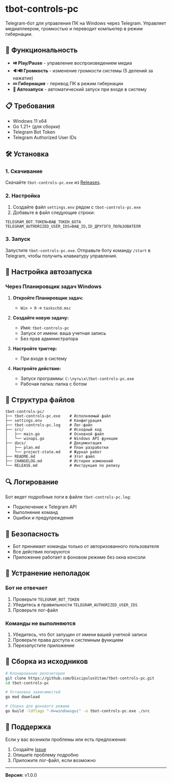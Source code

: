 # tbot-controls-pc

Telegram-бот для управления ПК на Windows через Telegram. Управляет медиаплеером, громкостью и переводит компьютер в режим гибернации.

## 🚀 Функциональность

- **⏯️ Play/Pause** - управление воспроизведением медиа
- **🔉🔊 Громкость** - изменение громкости системы (5 делений за нажатие)
- **💤 Гибернация** - перевод ПК в режим гибернации
- **🔌 Автозапуск** - автоматический запуск при входе в систему

## 📋 Требования

- Windows 11 x64
- Go 1.21+ (для сборки)
- Telegram Bot Token
- Telegram Authorized User IDs

## 🛠️ Установка

### 1. Скачивание
Скачайте `tbot-controls-pc.exe` из [Releases](https://github.com/DiscipulusVitae/tbot-controls-pc/releases).

### 2. Настройка
1. Создайте файл `settings.env` рядом с `tbot-controls-pc.exe`
2. Добавьте в файл следующие строки:
```env
TELEGRAM_BOT_TOKEN=ВАШ_ТОКЕН_БОТА
TELEGRAM_AUTHORIZED_USER_IDS=ВАШ_ID,ID_ДРУГОГО_ПОЛЬЗОВАТЕЛЯ
```

### 3. Запуск
Запустите `tbot-controls-pc.exe`. Отправьте боту команду `/start` в Telegram, чтобы получить клавиатуру управления.

## 🔧 Настройка автозапуска

### Через Планировщик задач Windows

1. **Откройте Планировщик задач:**
   - `Win + R` → `taskschd.msc`

2. **Создайте новую задачу:**
   - Имя: `tbot-controls-pc`
   - Запуск от имени: ваша учетная запись
   - Без прав администратора

3. **Настройте триггер:**
   - При входе в систему

4. **Настройте действие:**
   - Запуск программы: `C:\путь\к\tbot-controls-pc.exe`
   - Рабочая папка: папка с ботом

## 📁 Структура файлов

```
tbot-controls-pc/
├── tbot-controls-pc.exe    # Исполняемый файл
├── settings.env            # Конфигурация
├── tbot-controls-pc.log    # Лог-файл
├── src/                    # Исходный код
│   ├── main.go             # Основной файл
│   └── winapi.go           # Windows API функции
├── docs/                   # Документация
│   ├── plan.md             # План разработки
│   └── project-state.md    # Журнал работ
├── README.md               # Этот файл
├── CHANGELOG.md            # История изменений
└── RELEASE.md              # Инструкция по релизу
```

## 🔍 Логирование

Бот ведет подробные логи в файле `tbot-controls-pc.log`:
- Подключение к Telegram API
- Выполнение команд
- Ошибки и предупреждения

## 🚨 Безопасность

- Бот принимает команды только от авторизованного пользователя
- Все действия логируются
- Приложение работает в фоновом режиме без окна консоли

## 🐛 Устранение неполадок

### Бот не отвечает
1. Проверьте `TELEGRAM_BOT_TOKEN`
2. Убедитесь в правильности `TELEGRAM_AUTHORIZED_USER_IDS`
3. Проверьте лог-файл

### Команды не выполняются
1. Убедитесь, что бот запущен от имени вашей учетной записи
2. Проверьте права доступа к системным функциям
3. Перезапустите приложение

## 📝 Сборка из исходников

```bash
# Клонирование репозитория
git clone https://github.com/DiscipulusVitae/tbot-controls-pc.git
cd tbot-controls-pc

# Установка зависимостей
go mod download

# Сборка для фонового режима
go build -ldflags "-H=windowsgui" -o tbot-controls-pc.exe ./src
```

## 🤝 Поддержка

Если у вас возникли проблемы или есть предложения:
1. Создайте [Issue](https://github.com/DiscipulusVitae/tbot-controls-pc/issues)
2. Опишите проблему подробно
3. Приложите лог-файл, если возможно

---

**Версия:** v1.0.0
